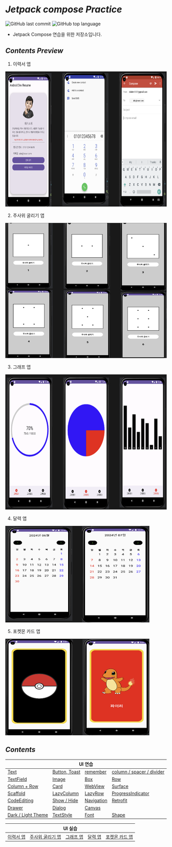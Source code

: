 # *Jetpack compose Practice*

![GitHub last commit](https://img.shields.io/github/last-commit/ichanguk/JetpackComposePractice?style=flat-square) ![GitHub top language](https://img.shields.io/github/languages/top/ichanguk/JetpackComposePractice?color=orange&logo=java&style=flat-square)


- Jetpack Compose 연습을 위한 저장소입니다.

## *Contents Preview*

1. 이력서 앱

<img src=https://github.com/ichanguk/JetpackComposePractice/blob/master/image/resume.png width="650" height="420">

2. 주사위 굴리기 앱

<img src=https://github.com/ichanguk/JetpackComposePractice/blob/master/image/dice.png width="650" height="420">

3. 그래프 앱

<img src=https://github.com/ichanguk/JetpackComposePractice/blob/master/image/graph.png width="650" height="420">

4. 달력 앱

<img src=https://github.com/ichanguk/JetpackComposePractice/blob/master/image/Calendar.png width="450" height="300">

5. 포켓몬 카드 앱

<img src=https://github.com/ichanguk/JetpackComposePractice/blob/master/image/poketmon.png width="450" height="300">


## *Contents*

<table>
  <thead>
    <tr>
      <th colspan="4"; style="text-align:center">UI 연습</th>
    </tr>
  </thead>
  <tbody>
    <tr>
        <td><a href="https://github.com/ichanguk/JetpackComposePractice/blob/master/app/src/main/java/com/example/jetpackcomposepractice/TextActivity.kt">Text</a></td>
        <td><a href="https://github.com/ichanguk/JetpackComposePractice/blob/master/app/src/main/java/com/example/jetpackcomposepractice/ButtonToastActivity.kt">Button, Toast</a></td>
        <td><a href="https://github.com/ichanguk/JetpackComposePractice/blob/master/app/src/main/java/com/example/jetpackcomposepractice/RememberActivity.kt">remember</a></td>
        <td><a href="https://github.com/ichanguk/JetpackComposePractice/blob/master/app/src/main/java/com/example/jetpackcomposepractice/ColumnSpacerDividerActivity.kt">column / spacer / divider</td>
    </tr>
        <tr>
        <td><a href="https://github.com/ichanguk/JetpackComposePractice/blob/master/app/src/main/java/com/example/jetpackcomposepractice/TextFieldActivity.kt">TextField</a></td>
        <td><a href="https://github.com/ichanguk/JetpackComposePractice/blob/master/app/src/main/java/com/example/jetpackcomposepractice/ImageActivity.kt">Image</a></td>
        <td><a href="https://github.com/ichanguk/JetpackComposePractice/blob/master/app/src/main/java/com/example/jetpackcomposepractice/BoxActivity.kt">Box</a></td>
        <td><a href="https://github.com/ichanguk/JetpackComposePractice/blob/master/app/src/main/java/com/example/jetpackcomposepractice/RowActivity.kt">Row</td>
    </tr>
        <tr>
        <td><a href="https://github.com/ichanguk/JetpackComposePractice/blob/master/app/src/main/java/com/example/jetpackcomposepractice/ColumnRowActivity.kt">Column + Row</a></td>
        <td><a href="https://github.com/ichanguk/JetpackComposePractice/blob/master/app/src/main/java/com/example/jetpackcomposepractice/CardActivity.kt">Card</a></td>
        <td><a href="https://github.com/ichanguk/JetpackComposePractice/blob/master/app/src/main/java/com/example/jetpackcomposepractice/CardActivity.kt">WebView</a></td>
        <td><a href="https://github.com/ichanguk/JetpackComposePractice/blob/master/app/src/main/java/com/example/jetpackcomposepractice/SurfaceActivity.kt">Surface</td>
    </tr>
        <tr>
        <td><a href="https://github.com/ichanguk/JetpackComposePractice/blob/master/app/src/main/java/com/example/jetpackcomposepractice/ScaffoldActivity.kt">Scaffold</a></td>
        <td><a href="https://github.com/ichanguk/JetpackComposePractice/blob/master/app/src/main/java/com/example/jetpackcomposepractice/LazyColumnActivity.kt">LazyColumn</a></td>
        <td><a href="https://github.com/ichanguk/JetpackComposePractice/blob/master/app/src/main/java/com/example/jetpackcomposepractice/LazyRowActivity.kt">LazyRow</a></td>
        <td><a href="https://github.com/ichanguk/JetpackComposePractice/blob/master/app/src/main/java/com/example/jetpackcomposepractice/ProgressIndicatorActivity.kt">ProgressIndicator</td>
    </tr>
        </tr>
      <tr>
        <td><a href="https://github.com/ichanguk/JetpackComposePractice/blob/master/app/src/main/java/com/example/jetpackcomposepractice/CodeEditingActivity.kt">CodeEditing</a></td>
        <td><a href="https://github.com/ichanguk/JetpackComposePractice/blob/master/app/src/main/java/com/example/jetpackcomposepractice/ShowHideActivity.kt">Show / Hide</a></td>
        <td><a href="https://github.com/ichanguk/JetpackComposePractice/blob/master/app/src/main/java/com/example/jetpackcomposepractice/NavigationActivity.kt">Navigation</a></td>
        <td><a href="https://github.com/ichanguk/JetpackComposePractice/blob/master/app/src/main/java/com/example/jetpackcomposepractice/RetrofitActivity.kt">Retrofit</a></td>
      </tr>
            <tr>
        <td><a href="https://github.com/ichanguk/JetpackComposePractice/blob/master/app/src/main/java/com/example/jetpackcomposepractice/RetrofitActivity.kt">Drawer</a></td>
        <td><a href="https://github.com/ichanguk/JetpackComposePractice/blob/master/app/src/main/java/com/example/jetpackcomposepractice/DialogActivity.kt">Dialog</a></td>
        <td><a href="https://github.com/ichanguk/JetpackComposePractice/blob/master/app/src/main/java/com/example/jetpackcomposepractice/CanvasActivity.kt">Canvas</a></td>
        <td></td>
      </tr>
      <tr>
        <td><a href="https://github.com/ichanguk/JetpackComposePractice/blob/master/app/src/main/java/com/example/jetpackcomposepractice/DarkLightThemeActivity.kt">Dark / Light Theme</a></td>
        <td><a href="https://github.com/ichanguk/JetpackComposePractice/blob/master/app/src/main/java/com/example/jetpackcomposepractice/TextStyleActivity.kt">TextStyle</a></td>
        <td><a href="https://github.com/ichanguk/JetpackComposePractice/blob/master/app/src/main/java/com/example/jetpackcomposepractice/FontActivity.kt">Font</a></td>
        <td><a href="https://github.com/ichanguk/JetpackComposePractice/blob/master/app/src/main/java/com/example/jetpackcomposepractice/ShapeActivity.kt">Shape</a></td>
      </tr>
  </tbody>
</table>

<table>
  <thead>
    <tr>
      <th colspan="5"; style="text-align:center">UI 실습</th>
    </tr>
  </thead>
  <tbody>
    <tr>
        <td><a href="https://github.com/ichanguk/JetpackComposePractice/blob/master/app/src/main/java/com/example/jetpackcomposepractice/ResumeActivity.kt">이력서 앱</a></td>
        <td><a href="https://github.com/ichanguk/JetpackComposePractice/blob/master/app/src/main/java/com/example/jetpackcomposepractice/DiceActivity.kt">주사위 굴리기 앱</a></td>
        <td><a href="https://github.com/ichanguk/JetpackComposePractice/blob/master/app/src/main/java/com/example/jetpackcomposepractice/GraphActivity.kt">그래프 앱</a></td>
        <td><a href="https://github.com/ichanguk/JetpackComposePractice/blob/master/app/src/main/java/com/example/jetpackcomposepractice/CalendarActivity.kt">달력 앱</a></td>
        <td><a href="https://github.com/ichanguk/JetpackComposePractice/blob/master/app/src/main/java/com/example/jetpackcomposepractice/PokemonActivity.kt">포켓몬 카드 앱</a></td>
    </tr>
  </tbody>
</table>